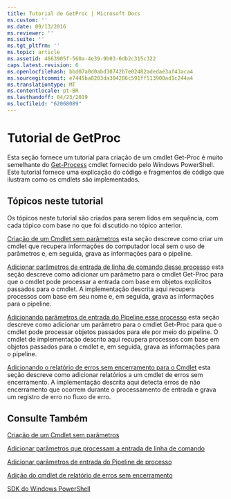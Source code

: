 ```yaml
---
title: Tutorial de GetProc | Microsoft Docs
ms.custom: ''
ms.date: 09/13/2016
ms.reviewer: ''
ms.suite: ''
ms.tgt_pltfrm: ''
ms.topic: article
ms.assetid: 4663905f-560a-4e39-9b03-6db2c315c322
caps.latest.revision: 6
ms.openlocfilehash: bbd07a0d0abd30742b7e02482adedae3af43aca4
ms.sourcegitcommit: e7445ba8203da304286c591ff513900ad1c244a4
ms.translationtype: MT
ms.contentlocale: pt-BR
ms.lasthandoff: 04/23/2019
ms.locfileid: "62068089"
---
```

# <a name="getproc-tutorial"></a>Tutorial de GetProc

Esta seção fornece um tutorial para criação de um cmdlet Get-Proc é muito semelhante do [Get-Process](/powershell/module/Microsoft.PowerShell.Management/Get-Process) cmdlet fornecido pelo Windows PowerShell. Este tutorial fornece uma explicação do código e fragmentos de código que ilustram como os cmdlets são implementados.

## <a name="topics-in-this-tutorial"></a>Tópicos neste tutorial

Os tópicos neste tutorial são criados para serem lidos em sequência, com cada tópico com base no que foi discutido no tópico anterior.

[Criação de um Cmdlet sem parâmetros](./creating-a-cmdlet-without-parameters.md) esta seção descreve como criar um cmdlet que recupera informações do computador local sem o uso de parâmetros e, em seguida, grava as informações para o pipeline.

[Adicionar parâmetros de entrada de linha de comando desse processo](./adding-parameters-that-process-command-line-input.md) esta seção descreve como adicionar um parâmetro para o cmdlet Get-Proc para que o cmdlet pode processar a entrada com base em objetos explícitos passados para o cmdlet. A implementação descrita aqui recupera processos com base em seu nome e, em seguida, grava as informações para o pipeline.

[Adicionando parâmetros de entrada do Pipeline esse processo](./adding-parameters-that-process-pipeline-input.md) esta seção descreve como adicionar um parâmetro para o cmdlet Get-Proc para que o cmdlet pode processar objetos passados para ele por meio do pipeline. O cmdlet de implementação descrito aqui recupera processos com base em objetos passados para o cmdlet e, em seguida, grava as informações para o pipeline.

[Adicionando o relatório de erros sem encerramento para o Cmdlet](./adding-non-terminating-error-reporting-to-your-cmdlet.md) esta seção descreve como adicionar relatórios a um cmdlet de erros sem encerramento. A implementação descrita aqui detecta erros de não encerramento que ocorrem durante o processamento de entrada e grava um registro de erro no fluxo de erro.

## <a name="see-also"></a>Consulte Também

[Criação de um Cmdlet sem parâmetros](./creating-a-cmdlet-without-parameters.md)

[Adicionar parâmetros que processam a entrada de linha de comando](./adding-parameters-that-process-command-line-input.md)

[Adicionar parâmetros de entrada do Pipeline de processo](./adding-parameters-that-process-pipeline-input.md)

[Adição do cmdlet de relatório de erros sem encerramento](./adding-non-terminating-error-reporting-to-your-cmdlet.md)

[SDK do Windows PowerShell](../windows-powershell-reference.md)
